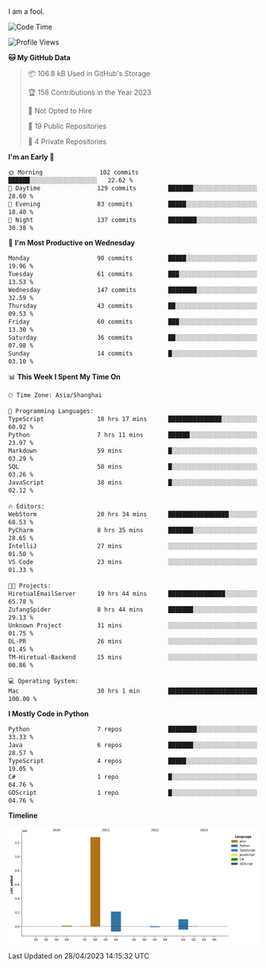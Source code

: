 I am a fool.

<!--START_SECTION:waka-->
![Code Time](http://img.shields.io/badge/Code%20Time-366%20hrs%2032%20mins-blue)

![Profile Views](http://img.shields.io/badge/Profile%20Views-0-blue)

**🐱 My GitHub Data** 

> 📦 106.8 kB Used in GitHub's Storage 
 > 
> 🏆 158 Contributions in the Year 2023
 > 
> 🚫 Not Opted to Hire
 > 
> 📜 19 Public Repositories 
 > 
> 🔑 4 Private Repositories 
 > 
**I'm an Early 🐤** 

```text
🌞 Morning                102 commits         ██████░░░░░░░░░░░░░░░░░░░   22.62 % 
🌆 Daytime                129 commits         ███████░░░░░░░░░░░░░░░░░░   28.60 % 
🌃 Evening                83 commits          █████░░░░░░░░░░░░░░░░░░░░   18.40 % 
🌙 Night                  137 commits         ████████░░░░░░░░░░░░░░░░░   30.38 % 
```
📅 **I'm Most Productive on Wednesday** 

```text
Monday                   90 commits          █████░░░░░░░░░░░░░░░░░░░░   19.96 % 
Tuesday                  61 commits          ███░░░░░░░░░░░░░░░░░░░░░░   13.53 % 
Wednesday                147 commits         ████████░░░░░░░░░░░░░░░░░   32.59 % 
Thursday                 43 commits          ██░░░░░░░░░░░░░░░░░░░░░░░   09.53 % 
Friday                   60 commits          ███░░░░░░░░░░░░░░░░░░░░░░   13.30 % 
Saturday                 36 commits          ██░░░░░░░░░░░░░░░░░░░░░░░   07.98 % 
Sunday                   14 commits          █░░░░░░░░░░░░░░░░░░░░░░░░   03.10 % 
```


📊 **This Week I Spent My Time On** 

```text
🕑︎ Time Zone: Asia/Shanghai

💬 Programming Languages: 
TypeScript               18 hrs 17 mins      ███████████████░░░░░░░░░░   60.92 % 
Python                   7 hrs 11 mins       ██████░░░░░░░░░░░░░░░░░░░   23.97 % 
Markdown                 59 mins             █░░░░░░░░░░░░░░░░░░░░░░░░   03.29 % 
SQL                      58 mins             █░░░░░░░░░░░░░░░░░░░░░░░░   03.26 % 
JavaScript               38 mins             █░░░░░░░░░░░░░░░░░░░░░░░░   02.12 % 

🔥 Editors: 
WebStorm                 20 hrs 34 mins      █████████████████░░░░░░░░   68.53 % 
PyCharm                  8 hrs 35 mins       ███████░░░░░░░░░░░░░░░░░░   28.65 % 
IntelliJ                 27 mins             ░░░░░░░░░░░░░░░░░░░░░░░░░   01.50 % 
VS Code                  23 mins             ░░░░░░░░░░░░░░░░░░░░░░░░░   01.33 % 

🐱‍💻 Projects: 
HiretualEmailServer      19 hrs 44 mins      ████████████████░░░░░░░░░   65.78 % 
ZufangSpider             8 hrs 44 mins       ███████░░░░░░░░░░░░░░░░░░   29.13 % 
Unknown Project          31 mins             ░░░░░░░░░░░░░░░░░░░░░░░░░   01.75 % 
DL-PR                    26 mins             ░░░░░░░░░░░░░░░░░░░░░░░░░   01.45 % 
TM-Hiretual-Backend      15 mins             ░░░░░░░░░░░░░░░░░░░░░░░░░   00.86 % 

💻 Operating System: 
Mac                      30 hrs 1 min        █████████████████████████   100.00 % 
```

**I Mostly Code in Python** 

```text
Python                   7 repos             ████████░░░░░░░░░░░░░░░░░   33.33 % 
Java                     6 repos             ███████░░░░░░░░░░░░░░░░░░   28.57 % 
TypeScript               4 repos             █████░░░░░░░░░░░░░░░░░░░░   19.05 % 
C#                       1 repo              █░░░░░░░░░░░░░░░░░░░░░░░░   04.76 % 
GDScript                 1 repo              █░░░░░░░░░░░░░░░░░░░░░░░░   04.76 % 
```



**Timeline**

![Lines of Code chart](https://raw.githubusercontent.com/VeejaLiu/VeejaLiu/master/assets/bar_graph.png)


 Last Updated on 28/04/2023 14:15:32 UTC
<!--END_SECTION:waka-->
